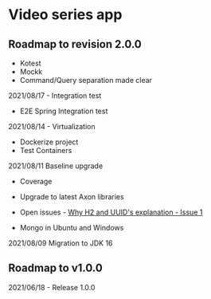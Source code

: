 # Video series app

## Roadmap to revision 2.0.0

- Kotest
- Mockk
- Command/Query separation made clear

2021/08/17 - Integration test
- E2E Spring Integration test

2021/08/14 - Virtualization
- Dockerize project
- Test Containers

2021/08/11 Baseline upgrade
- Coverage
- Upgrade to latest Axon libraries
- Open issues - [Why H2 and UUID's explanation - Issue 1](https://gitlab.com/jesperancinha/video-series-app/-/issues/1)

- Mongo in Ubuntu and Windows

2021/08/09 Migration to JDK 16

##  Roadmap to v1.0.0

2021/06/18 - Release 1.0.0

